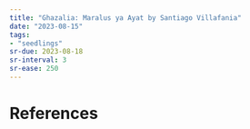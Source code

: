```yaml
---
title: "Ghazalia: Maralus ya Ayat by Santiago Villafania"
date: "2023-08-15"
tags:
- "seedlings"
sr-due: 2023-08-18
sr-interval: 3
sr-ease: 250
---
```




# References